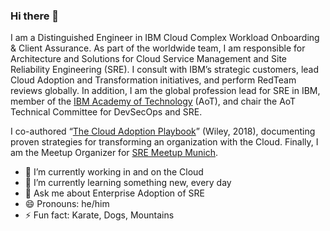 ### Hi there 👋

I am a Distinguished Engineer in IBM Cloud Complex Workload Onboarding & Client Assurance. As part of the worldwide team, I am responsible for Architecture and Solutions for Cloud Service Management and Site Reliability Engineering (SRE). I consult with IBM’s strategic customers, lead Cloud Adoption and Transformation initiatives, and perform RedTeam reviews globally. In addition, I am the global profession lead for SRE in IBM, member of the [IBM Academy of Technology](https://www.ibm.com/blogs/academy-of-technology/) (AoT), and chair the AoT Technical Committee for DevSecOps and SRE. 

I co-authored “[The Cloud Adoption Playbook](https://www.amazon.de/Cloud-Adoption-Playbook-Transforming-Organization/dp/1119491819)” (Wiley, 2018), documenting proven strategies for transforming an organization with the Cloud. Finally, I am  the Meetup Organizer for [SRE Meetup Munich](https://www.meetup.com/sremuc/).

- 🔭 I’m currently working in and on the Cloud
- 🌱 I’m currently learning something new, every day
- 💬 Ask me about Enterprise Adoption of SRE
- 😄 Pronouns: he/him
- ⚡ Fun fact: Karate, Dogs, Mountains

<!--
**ingoa/ingoa** is a ✨ _special_ ✨ repository because its `README.md` (this file) appears on your GitHub profile.

Here are some ideas to get you started:

- 🔭 I’m currently working in IBM
- 🌱 I’m currently learning ...
- 💬 Ask me about Enterprise Adoption of SRE
- 📫 How to reach me: ...
- 😄 Pronouns: he/him
- ⚡ Fun fact: Karate, Dogs, Mountains
-->
